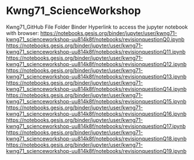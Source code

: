 # Kwng71_ScienceWorkshop
Kwng71_GitHub File Folder
Binder Hyperlink to access the jupyter notebook with browser:
https://notebooks.gesis.org/binder/jupyter/user/kwng71-kwng71_scienceworkshop-uu814k8f/notebooks/revisionquestionQ0.ipynb
https://notebooks.gesis.org/binder/jupyter/user/kwng71-kwng71_scienceworkshop-uu814k8f/notebooks/revisionquestionQ11.ipynb
https://notebooks.gesis.org/binder/jupyter/user/kwng71-kwng71_scienceworkshop-uu814k8f/notebooks/revisionquestionQ12.ipynb
https://notebooks.gesis.org/binder/jupyter/user/kwng71-kwng71_scienceworkshop-uu814k8f/notebooks/revisionquestionQ13.ipynb
https://notebooks.gesis.org/binder/jupyter/user/kwng71-kwng71_scienceworkshop-uu814k8f/notebooks/revisionquestionQ14.ipynb
https://notebooks.gesis.org/binder/jupyter/user/kwng71-kwng71_scienceworkshop-uu814k8f/notebooks/revisionquestionQ15.ipynb
https://notebooks.gesis.org/binder/jupyter/user/kwng71-kwng71_scienceworkshop-uu814k8f/notebooks/revisionquestionQ16.ipynb
https://notebooks.gesis.org/binder/jupyter/user/kwng71-kwng71_scienceworkshop-uu814k8f/notebooks/revisionquestionQ17.ipynb
https://notebooks.gesis.org/binder/jupyter/user/kwng71-kwng71_scienceworkshop-uu814k8f/notebooks/revisionquestionQ18.ipynb
https://notebooks.gesis.org/binder/jupyter/user/kwng71-kwng71_scienceworkshop-uu814k8f/notebooks/revisionquestionQ19.ipynb
